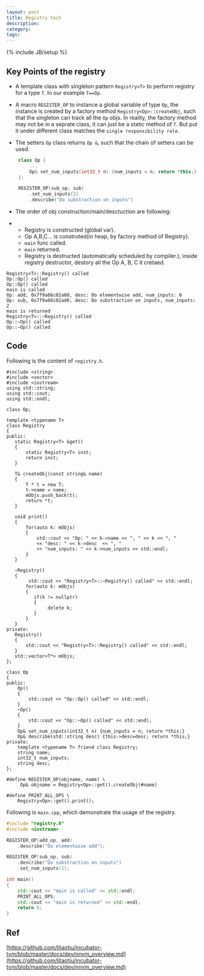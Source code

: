 ```yaml
---
layout: post
title: Registry tech
description: 
category: 
tags: 
---
```

{% include JB/setup %}

## Key Points of the registry

- A template class with singleton pattern `Registry<T>` to perform registry for a type `T`.
  In our example `T==Op`.

- A macro `REGISTER_OP` to instance a global variable of type `Op`, the instance is created by a factory method `Registry<Op>::createObj`, such that the singleton can track all the `Op` objs.
  In reality, the factory method may not be in a seprate class, it can just be a static method of `T`. But put it under different 
  class matches the `single responsibility role`.

- The setters `Op` class returns `Op &`, such that the chain of setters can be used.

   ``` cpp
    class Op {
        ...
        Op& set_num_inputs(int32_t n) {num_inputs = n; return *this;}
    };

    REGISTER_OP(sub_op, sub)
        .set_num_inputs(2)
        .describe("Do substraction on inputs")
    ```

- The order of obj construction/main/desctuction are following:
-
    + Registry is constructed (global var).
    + Op A,B,C... is construted(in heap, by factory method of Registry).
    + `main` func called.
    + `main` returned.
    + Registry is destructed (automatically scheduled by compiler.), inside registry destructor, destory 
        all the Op A, B, C it cretaed.

```text
Registry<T>::Registry() called
Op::Op() called
Op::Op() called
main is called
Op: add, 0x7f9a66c02a80, desc: Do elementwise add, num_inputs: 0
Op: sub, 0x7f9a66c02ad0, desc: Do substraction on inputs, num_inputs: 2
main is returned
Registry<T>::~Registry() called
Op::~Op() called
Op::~Op() called
```
## Code

Following is the content of `registry.h`.
```
#include <string>
#include <vector>
#include <iostream>
using std::string;
using std::cout;
using std::endl;

class Op;

template <typename T>
class Registry
{
public:
   static Registry<T> &get()
   {
       static Registry<T> inst;
       return inst;
   }

   T& createObj(const string& name)
   {
       T * t = new T;
       t->name = name;
       mObjs.push_back(t);
       return *t;
   }

   void print()
   {
       for(auto k: mObjs)
       {
           std::cout << "Op: " << k->name << ", " << k << ", "
           << "desc: " << k->desc  << ", " 
           << "num_inputs: " << k->num_inputs << std::endl;
       } 
   }

   ~Registry()
   {
        std::cout << "Registry<T>::~Registry() called" << std::endl;
       for(auto k: mObjs)
       {
          if(k != nullptr)
          {
               delete k;
          } 
       }
   }
private:
   Registry()
   {
       std::cout << "Registry<T>::Registry() called" << std::endl;
   }
   std::vector<T*> mObjs;    
};

class Op
{
public:
    Op()
    {
        std::cout << "Op::Op() called" << std::endl;
    }
    ~Op()
    {
        std::cout << "Op::~Op() called" << std::endl;
    }
    Op& set_num_inputs(int32_t n) {num_inputs = n; return *this;}
    Op& describe(std::string desc) {this->desc=desc; return *this;}
private:
    template <typename T> friend class Registry;
    string name;
    int32_t num_inputs;
    string desc;
};

#define REGISTER_OP(objname, name) \
     Op& objname = Registry<Op>::get().createObj(#name)

#define PRINT_ALL_OPS \
    Registry<Op>::get().print();

```

Following is `main.cpp`, which demonstrate the usage of the registry.

```cpp
#include "registry.h"
#include <iostream>

REGISTER_OP(add_op, add)
    .describe("Do elementwise add");

REGISTER_OP(sub_op, sub)
    .describe("Do substraction on inputs")
    .set_num_inputs(2);

int main()
{
    std::cout << "main is called" << std::endl;
    PRINT_ALL_OPS;
    std::cout << "main is returned" << std::endl;
    return 0;
}
```

## Ref

[https://github.com/litaotju/incubator-tvm/blob/master/docs/dev/nnvm_overview.md](https://github.com/litaotju/incubator-tvm/blob/master/docs/dev/nnvm_overview.md)